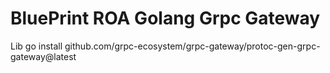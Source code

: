 # BluePrint ROA Golang Grpc Gateway


Lib
go install github.com/grpc-ecosystem/grpc-gateway/protoc-gen-grpc-gateway@latest
